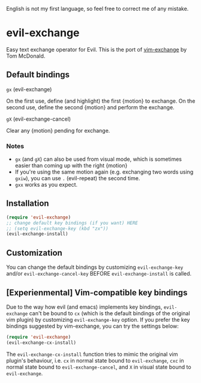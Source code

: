 English is not my first language, so feel free to correct me of any mistake.

evil-exchange
============

Easy text exchange operator for Evil. This is the port of [vim-exchange](https://github.com/tommcdo/vim-exchange) by Tom McDonald.

Default bindings
--------

`gx` (evil-exchange)

On the first use, define (and highlight) the first {motion} to exchange. On the second use,
define the second {motion} and perform the exchange.

`gX` (evil-exchange-cancel)

Clear any {motion} pending for exchange.

### Notes

* `gx` (and `gX`) can also be used from visual mode, which is sometimes easier than coming
  up with the right {motion}
* If you're using the same motion again (e.g. exchanging two words using
  `gxiw`), you can use `.` (evil-repeat) the second time.
* `gxx` works as you expect.

Installation
------------

```lisp
(require 'evil-exchange)
;; change default key bindings (if you want) HERE
;; (setq evil-exchange-key (kbd "zx"))
(evil-exchange-install)
```

Customization
-------

You can change the default bindings by customizing `evil-exchange-key` and/or `evil-exchange-cancel-key` BEFORE  `evil-exchange-install` is called.

[Experienmental] Vim-compatible key bindings
-------

Due to the way how evil (and emacs) implements key bindings, `evil-exchange` can't be bound to `cx` (which is the default bindings of the original
vim plugin) by customizing `evil-exchange-key` option. If you prefer the key bindings suggested by vim-exchange, you can try the settings below:

```lisp
(require 'evil-exchange)
(evil-exchange-cx-install)
```

The `evil-exchange-cx-install` function tries to mimic the original vim plugin's behaviour, i.e. `cx` in normal state bound to `evil-exchange`,
`cxc` in normal state bound to `evil-exchange-cancel`, and `X` in visual state bound to `evil-exchange`.


